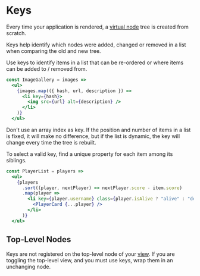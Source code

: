 # Keys

Every time your application is rendered, a [virtual node](/docs/virtual-node.md) tree is created from scratch.

Keys help identify which nodes were added, changed or removed in a list when comparing the old and new tree.

Use keys to identify items in a list that can be re-ordered or where items can be added to / removed from.

```jsx
const ImageGallery = images =>
  <ul>
    {images.map(({ hash, url, description }) =>
      <li key={hash}>
        <img src={url} alt={description} />
      </li>
    )}
  </ul>
```

Don't use an array index as key. If the position and number of items in a list is fixed, it will make no difference, but if the list is dynamic, the key will change every time the tree is rebuilt.

To select a valid key, find a unique property for each item among its siblings.

```jsx
const PlayerList = players =>
  <ul>
    {players
      .sort((player, nextPlayer) => nextPlayer.score - item.score)
      .map(player =>
        <li key={player.username} class={player.isAlive ? "alive" : "dead"}>
          <PlayerCard {...player} />
        </li>
      )}
  </ul>
```

## Top-Level Nodes

Keys are not registered on the top-level node of your [view](/docs/view.md). If you are toggling the top-level view, and you must use keys, wrap them in an unchanging node.


